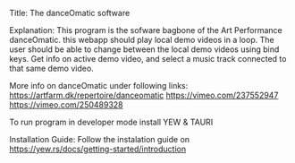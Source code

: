 Title: The danceOmatic software

Explanation: 
This program is the sofware bagbone of the Art Performance danceOmatic. 
this webapp should play local demo videos in a loop. The user should be able to change between the local demo videos using bind keys. Get info on active demo video, and select a music track connected to that same demo video.


More info on danceOmatic under following links: 
https://artfarm.dk/repertoire/danceomatic
https://vimeo.com/237552947
https://vimeo.com/250489328

To run program in developer mode install YEW & TAURI

Installation Guide:
Follow the instalation guide on https://yew.rs/docs/getting-started/introduction









<!-- Interesting site about creating webapp from Yew into disktop app with Tauri
https://github.com/jetli/rust-yew-realworld-example-app -->

<!-- about handling static files i YEW:
https://www.youtube.com/watch?v=IZodpoPVCQM&list=PLrmY5pVcnuE_R5qJ0o30eGw77bWmnrUtL&index=86 -->
